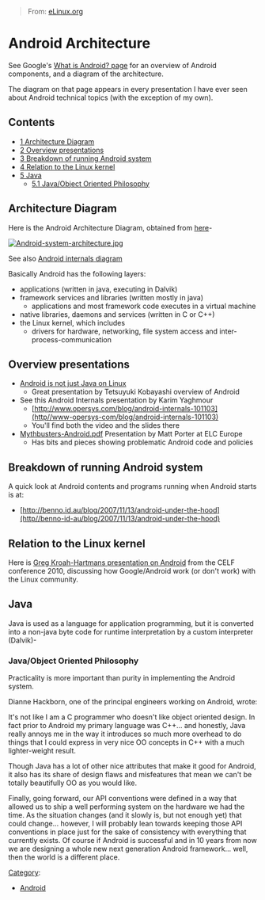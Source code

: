 > From: [eLinux.org](http://eLinux.org/Android_Architecture "http://eLinux.org/Android_Architecture")


# Android Architecture



See Google's [What is Android?
page](http://developer.android.com/guide/basics/what-is-android.html)
for an overview of Android components, and a diagram of the
architecture.

The diagram on that page appears in every presentation I have ever seen
about Android technical topics (with the exception of my own).

## Contents

-   [1 Architecture Diagram](#architecture-diagram)
-   [2 Overview presentations](#overview-presentations)
-   [3 Breakdown of running Android
    system](#breakdown-of-running-android-system)
-   [4 Relation to the Linux kernel](#relation-to-the-linux-kernel)
-   [5 Java](#java)
    -   [5.1 Java/Object Oriented
        Philosophy](#java-object-oriented-philosophy)

## Architecture Diagram

Here is the Android Architecture Diagram, obtained from
[here](http//developer-android.com/images/system-architecture.jpg)-

[![Android-system-architecture.jpg](http://eLinux.org/images/c/c2/Android-system-architecture-jpg)](http://eLinux.org/FileAndroid-system-architecture-jpg)

See also [Android internals
diagram](http//www-makelinux-net/android/internals/)

Basically Android has the following layers:

-   applications (written in java, executing in Dalvik)
-   framework services and libraries (written mostly in java)
    -   applications and most framework code executes in a virtual
        machine
-   native libraries, daemons and services (written in C or C++)
-   the Linux kernel, which includes
    -   drivers for hardware, networking, file system access and
        inter-process-communication

## Overview presentations

-   [Android is not just Java on
    Linux](http//kobablog-wordpress-com/2011/05/22/android-is-not-just-java-on-linux/)
    -   Great presentation by Tetsuyuki Kobayashi overview of Android
-   See this Android Internals presentation by Karim Yaghmour
    -   [http://www.opersys.com/blog/android-internals-101103](http//www-opersys-com/blog/android-internals-101103)
    -   You'll find both the video and the slides there
-   [Mythbusters\-Android.pdf](http://eLinux.org/images/2/2d/Mythbusters-Android-pdf "Mythbusters Android-pdf")
    Presentation by Matt Porter at ELC Europe
    -   Has bits and pieces showing problematic Android code and
        policies

## Breakdown of running Android system

A quick look at Android contents and programs running when Android
starts is at:

-   [http://benno.id.au/blog/2007/11/13/android-under-the-hood](http//benno-id-au/blog/2007/11/13/android-under-the-hood)

## Relation to the Linux kernel

Here is [Greg Kroah-Hartmans presentation on
Android](http//github-com/gregkh/android-presentation/downloads) from
the CELF conference 2010, discussing how Google/Android work (or don't
work) with the Linux community.

## Java

Java is used as a language for application programming, but it is
converted into a non-java byte code for runtime interpretation by a
custom interpreter (Dalvik)-

### Java/Object Oriented Philosophy

Practicality is more important than purity in implementing the Android
system.

Dianne Hackborn, one of the principal engineers working on Android,
wrote:

It's not like I am a C programmer who doesn't like object oriented
design. In fact prior to Android my primary language was C++... and
honestly, Java really annoys me in the way it introduces so much more
overhead to do things that I could express in very nice OO concepts in
C++ with a much lighter-weight result.

Though Java has a lot of other nice attributes that make it good for
Android, it also has its share of design flaws and misfeatures that mean
we can't be totally beautifully OO as you would like.

Finally, going forward, our API conventions were defined in a way that
allowed us to ship a well performing system on the hardware we had the
time. As the situation changes (and it slowly is, but not enough yet)
that could change... however, I will probably lean towards keeping those
API conventions in place just for the sake of consistency with
everything that currently exists. Of course if Android is successful and
in 10 years from now we are designing a whole new next generation
Android framework... well, then the world is a different place.




[Category](http://eLinux.org/SpecialCategories "Special:Categories"):

-   [Android](http://eLinux.org/CategoryAndroid "Category:Android")

